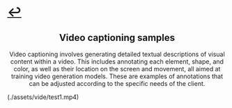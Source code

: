# [↩](./)

## <center>Video captioning samples</center>
<center>Video captioning involves generating detailed textual descriptions of visual content within a video. This includes annotating each element, shape, and color, as well as their location on the screen and movement, all aimed at training video generation models. These are examples of annotations that can be adjusted according to the specific needs of the client.</center>

(./assets/vide/test1.mp4)
